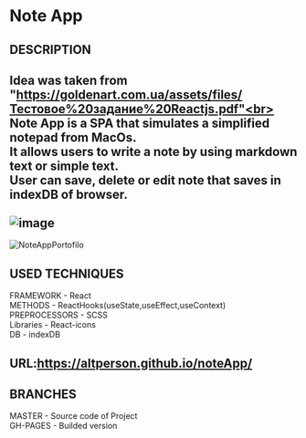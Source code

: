 # Note App<br>

## DESCRIPTION<br>

Idea was taken from "https://goldenart.com.ua/assets/files/Тестовое%20задание%20Reactjs.pdf"<br>
Note App is a SPA that simulates a simplified notepad from MacOs.<br> 
It allows users to write a note by using markdown text or simple text.<br> 
User can save, delete or edit note that saves in indexDB of browser.<br>
<br>
![image](https://github.com/AltPerson/noteApp/assets/39427362/b6a64712-52d9-4cfd-921e-0c42fb42ffd3)
---------------------------------------------------------------------------------------------------
![NoteAppPortofilo](https://github.com/AltPerson/noteApp/assets/39427362/6250dd2f-ffdc-496a-83a9-4191af5dc069)

## USED TECHNIQUES<br>

FRAMEWORK - React<br>
METHODS - ReactHooks(useState,useEffect,useContext)<br>
PREPROCESSORS - SCSS<br>
Libraries - React-icons<br>
DB - indexDB<br>

## URL:https://altperson.github.io/noteApp/<br>

## BRANCHES<br>

MASTER - Source code of Project<br>
GH-PAGES - Builded version
